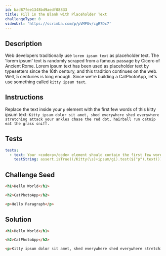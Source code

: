 ```yaml
---
id: bad87fee1348bd9aedf08833
title: Fill in the Blank with Placeholder Text
challengeType: 0
videoUrl: 'https://scrimba.com/p/pVMPUv/cgR7Dc7'
---
```


## Description
<section id='description'>
Web developers traditionally use <code>lorem ipsum text</code> as placeholder text. The 'lorem ipsum' text is randomly scraped from a famous passage by Cicero of Ancient Rome.
Lorem ipsum text has been used as placeholder text by typesetters since the 16th century, and this tradition continues on the web.
Well, 5 centuries is long enough. Since we're building a CatPhotoApp, let's use something called <code>kitty ipsum text</code>.
</section>

## Instructions
<section id='instructions'>
Replace the text inside your <code>p</code> element with the first few words of this kitty ipsum text: <code>Kitty ipsum dolor sit amet, shed everywhere shed everywhere stretching attack your ankles chase the red dot, hairball run catnip eat the grass sniff.</code>
</section>

## Tests
<section id='tests'>

```yml
tests:
  - text: Your <code>p</code> element should contain the first few words of the provided <code>kitty ipsum text</code>.
    testString: assert.isTrue((/Kitty(\s)+ipsum/gi).test($("p").text()));

```

</section>

## Challenge Seed
<section id='challengeSeed'>

<div id='html-seed'>

```html
<h1>Hello World</h1>

<h2>CatPhotoApp</h2>

<p>Hello Paragraph</p>
```

</div>



</section>

## Solution
<section id='solution'>

```html
<h1>Hello World</h1>

<h2>CatPhotoApp</h2>

<p>Kitty ipsum dolor sit amet, shed everywhere shed everywhere stretching attack your ankles chase the red dot, hairball run catnip eat the grass sniff</p>
```
</section>
